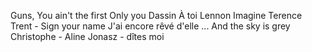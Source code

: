 Guns, You ain't the first
Only you
Dassin À toi
Lennon Imagine
Terence Trent - Sign your name
J'ai encore rêvé d'elle
... And the sky is grey
Christophe - Aline
Jonasz - dîtes moi

